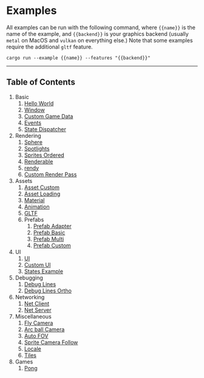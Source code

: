# Examples

All examples can be run with the following command, where `{{name}}` is the name of the example, and `{{backend}}` is your graphics backend (usually `metal` on MacOS and `vulkan` on everything else.) Note that some examples require the additional `gltf` feature.

```
cargo run --example {{name}} --features "{{backend}}"
```

---

## Table of Contents

1. Basic
   1. [Hello World](hello_world)
   2. [Window](window)
   3. [Custom Game Data](custom_game_data)
   4. [Events](events)
   5. [State Dispatcher](state_dispatcher)
2. Rendering
   1. [Sphere](sphere)
   2. [Spotlights](spotlights)
   3. [Sprites Ordered](sprites_ordered)
   4. [Renderable](renderable)
   5. [rendy](rendy)
   5. [Custom Render Pass](custom_render_pass)
3. Assets
   1. [Asset Custom](asset_custom)
   2. [Asset Loading](asset_loading)
   3. [Material](material)
   4. [Animation](animation)
   5. [GLTF](gltf)
   6. Prefabs
      1. [Prefab Adapter](prefab_adapter)
      2. [Prefab Basic](prefab_basic)
      3. [Prefab Multi](prefab_multi)
      4. [Prefab Custom](prefab_custom)
4. UI
   1. [UI](ui)
   2. [Custom UI](custom_ui)
   3. [States Example](states_ui)
5.  Debugging
    1.  [Debug Lines](debug_lines)
    2.  [Debug Lines Ortho](debug_lines_ortho)
6.  Networking
    1.  [Net Client](net_client)
    2.  [Net Server](net_server)
7. Miscellaneous
   1. [Fly Camera](fly_camera)
   2. [Arc ball Camera](arc_ball_camera)
   3. [Auto FOV](auto_fov)
   4. [Sprite Camera Follow](sprite_camera_follow)
   5. [Locale](locale)
   6. [Tiles](tiles)
8. Games
   1. [Pong](pong)
